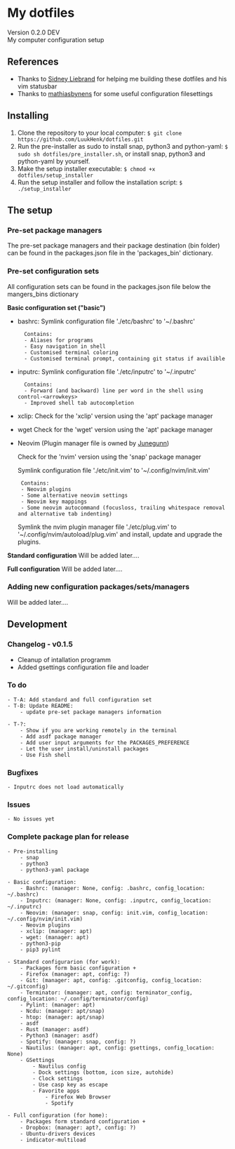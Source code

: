 # My dotfiles
Version 0.2.0 DEV <br />
My computer configuration setup

## References
- Thanks to [Sidney Liebrand](https://github.com/SidOfc) for helping me building these dotfiles and his vim statusbar
- Thanks to [mathiasbynens](https://github.com/mathiasbynens/dotfiles) for some useful configuration filesettings

## Installing
1. Clone the repository to your local computer: `$ git clone https://github.com/LuukHenk/dotfiles.git`
2. Run the pre-installer as sudo to install snap, python3 and python-yaml: `$ sudo sh dotfiles/pre_installer.sh`, or install snap, python3 and python-yaml by yourself.
2. Make the setup installer executable: `$ chmod +x dotfiles/setup_installer`
3. Run the setup installer and follow the installation script: `$ ./setup_installer`

## The setup

### Pre-set package managers
The pre-set package managers and their package destination (bin folder) can be found in the packages.json file in the 'packages_bin' dictionary.

### Pre-set configuration sets
All configuration sets can be found in the packages.json file below the mangers_bins dictionary

**Basic configuration set ("basic")**
- bashrc:
	Symlink configuration file './etc/bashrc' to '~/.bashrc'

        Contains:
		- Aliases for programs
		- Easy navigation in shell
		- Customised terminal coloring
		- Customised terminal prompt, containing git status if availible

- inputrc:
	Symlink configuration file './etc/inputrc' to '~/.inputrc'

        Contains:
		- Forward (and backward) line per word in the shell using control-<arrowkeys>
		- Improved shell tab autocompletion

- xclip:
	Check for the 'xclip' version using the 'apt' package manager

- wget
	Check for the 'wget' version using the 'apt' package manager

 - Neovim (Plugin manager file is owned by [Junegunn](Junegunn/vim-plug))

	Check for the 'nvim' version using the 'snap' package manager

	Symlink configuration file './etc/init.vim' to '~/.config/nvim/init.vim'

        Contains:
		- Neovim plugins
		- Some alternative neovim settings
		- Neovim key mappings
		- Some neovim autocommand (focusloss, trailing whitespace removal and alternative tab indenting)

	Symlink the nvim plugin manager file './etc/plug.vim' to '~/.config/nvim/autoload/plug.vim' and install, update and upgrade the plugins.

**Standard configuration**
Will be added later....

**Full configuration**
Will be added later....


### Adding new configuration packages/sets/managers
Will be added later....

## Development
### Changelog - v0.1.5
- Cleanup of intallation programm
- Added gsettings configuration file and loader

### To do
	- T-A: Add standard and full configuration set
	- T-B: Update README:
		- update pre-set package managers information

	- T-?:
		- Show if you are working remotely in the terminal
		- Add asdf package manager
		- Add user input arguments for the PACKAGES_PREFERENCE
		- Let the user install/uninstall packages
		- Use Fish shell

### Bugfixes
	- Inputrc does not load automatically

### Issues
	- No issues yet

### Complete package plan for release

	- Pre-installing
		- snap
		- python3
		- python3-yaml package

	- Basic configuration:
		- Bashrc: (manager: None, config: .bashrc, config_location: ~/.bashrc)
		- Inputrc: (manager: None, config: .inputrc, config_location: ~/.inputrc)
		- Neovim: (manager: snap, config: init.vim, config_location: ~/.config/nvim/init.vim)
		- Neovim plugins
		- xclip: (manager: apt)
		- wget: (manager: apt)
		- python3-pip
		- pip3 pylint

	- Standard configurarion (for work):
		- Packages form basic configuration +
		- Firefox (manager: apt, config: ?)
		- Git: (manager: apt, config: .gitconfig, config_location: ~/.gitconfig)
		- Terminator: (manager: apt, config: terminator_config, config_location: ~/.config/terminator/config)
		- Pylint: (manager: apt)
		- Ncdu: (manager: apt/snap)
		- htop: (manager: apt/snap)
		- asdf
		- Rust (manager: asdf)
		- Python3 (manager: asdf)
		- Spotify: (manager: snap, config: ?)
		- Nautilus: (manager: apt, config: gsettings, config_location: None)
		- GSettings
			- Nautilus config
			- Dock settings (bottom, icon size, autohide)
			- Clock settings
			- Use casp key as escape
			- Favorite apps
				- Firefox Web Browser
				- Spotify

	- Full configuration (for home):
		- Packages form standard configuration +
		- Dropbox: (manager: apt?, config: ?)
		- Ubuntu-drivers devices
		- indicator-multiload
